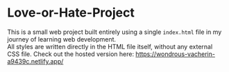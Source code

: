 # Love-or-Hate-Project
This is a small web project built entirely using a single `index.html` file in my journey of learning web development.  
All styles are written directly in the HTML file itself, without any external CSS file.
Check out the hosted version here: https://wondrous-vacherin-a9439c.netlify.app/
